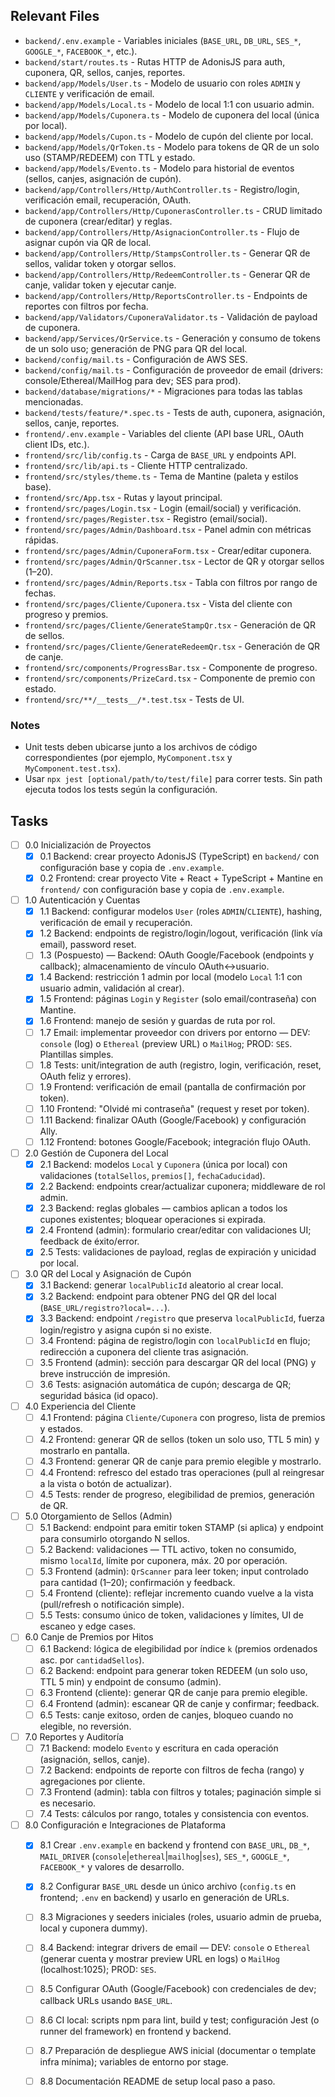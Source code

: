 ## Relevant Files

- `backend/.env.example` - Variables iniciales (`BASE_URL`, `DB_URL`, `SES_*`, `GOOGLE_*`, `FACEBOOK_*`, etc.).
- `backend/start/routes.ts` - Rutas HTTP de AdonisJS para auth, cuponera, QR, sellos, canjes, reportes.
- `backend/app/Models/User.ts` - Modelo de usuario con roles `ADMIN` y `CLIENTE` y verificación de email.
- `backend/app/Models/Local.ts` - Modelo de local 1:1 con usuario admin.
- `backend/app/Models/Cuponera.ts` - Modelo de cuponera del local (única por local).
- `backend/app/Models/Cupon.ts` - Modelo de cupón del cliente por local.
- `backend/app/Models/QrToken.ts` - Modelo para tokens de QR de un solo uso (STAMP/REDEEM) con TTL y estado.
- `backend/app/Models/Evento.ts` - Modelo para historial de eventos (sellos, canjes, asignación de cupón).
- `backend/app/Controllers/Http/AuthController.ts` - Registro/login, verificación email, recuperación, OAuth.
- `backend/app/Controllers/Http/CuponerasController.ts` - CRUD limitado de cuponera (crear/editar) y reglas.
- `backend/app/Controllers/Http/AsignacionController.ts` - Flujo de asignar cupón via QR de local.
- `backend/app/Controllers/Http/StampsController.ts` - Generar QR de sellos, validar token y otorgar sellos.
- `backend/app/Controllers/Http/RedeemController.ts` - Generar QR de canje, validar token y ejecutar canje.
- `backend/app/Controllers/Http/ReportsController.ts` - Endpoints de reportes con filtros por fecha.
- `backend/app/Validators/CuponeraValidator.ts` - Validación de payload de cuponera.
- `backend/app/Services/QrService.ts` - Generación y consumo de tokens de un solo uso; generación de PNG para QR del local.
- `backend/config/mail.ts` - Configuración de AWS SES.
 - `backend/config/mail.ts` - Configuración de proveedor de email (drivers: console/Ethereal/MailHog para dev; SES para prod).
- `backend/database/migrations/*` - Migraciones para todas las tablas mencionadas.
- `backend/tests/feature/*.spec.ts` - Tests de auth, cuponera, asignación, sellos, canje, reportes.
- `frontend/.env.example` - Variables del cliente (API base URL, OAuth client IDs, etc.).
- `frontend/src/lib/config.ts` - Carga de `BASE_URL` y endpoints API.
- `frontend/src/lib/api.ts` - Cliente HTTP centralizado.
- `frontend/src/styles/theme.ts` - Tema de Mantine (paleta y estilos base).
- `frontend/src/App.tsx` - Rutas y layout principal.
- `frontend/src/pages/Login.tsx` - Login (email/social) y verificación.
- `frontend/src/pages/Register.tsx` - Registro (email/social).
- `frontend/src/pages/Admin/Dashboard.tsx` - Panel admin con métricas rápidas.
- `frontend/src/pages/Admin/CuponeraForm.tsx` - Crear/editar cuponera.
- `frontend/src/pages/Admin/QrScanner.tsx` - Lector de QR y otorgar sellos (1–20).
- `frontend/src/pages/Admin/Reports.tsx` - Tabla con filtros por rango de fechas.
- `frontend/src/pages/Cliente/Cuponera.tsx` - Vista del cliente con progreso y premios.
- `frontend/src/pages/Cliente/GenerateStampQr.tsx` - Generación de QR de sellos.
- `frontend/src/pages/Cliente/GenerateRedeemQr.tsx` - Generación de QR de canje.
- `frontend/src/components/ProgressBar.tsx` - Componente de progreso.
- `frontend/src/components/PrizeCard.tsx` - Componente de premio con estado.
- `frontend/src/**/__tests__/*.test.tsx` - Tests de UI.

### Notes

- Unit tests deben ubicarse junto a los archivos de código correspondientes (por ejemplo, `MyComponent.tsx` y `MyComponent.test.tsx`).
- Usar `npx jest [optional/path/to/test/file]` para correr tests. Sin path ejecuta todos los tests según la configuración.

## Tasks

- [ ] 0.0 Inicialización de Proyectos
  - [x] 0.1 Backend: crear proyecto AdonisJS (TypeScript) en `backend/` con configuración base y copia de `.env.example`.
  - [x] 0.2 Frontend: crear proyecto Vite + React + TypeScript + Mantine en `frontend/` con configuración base y copia de `.env.example`.

- [ ] 1.0 Autenticación y Cuentas
  - [x] 1.1 Backend: configurar modelos `User` (roles `ADMIN`/`CLIENTE`), hashing, verificación de email y recuperación.
  - [x] 1.2 Backend: endpoints de registro/login/logout, verificación (link vía email), password reset.
  - [ ] 1.3 (Pospuesto) — Backend: OAuth Google/Facebook (endpoints y callback); almacenamiento de vínculo OAuth↔usuario.
  - [x] 1.4 Backend: restricción 1 admin por local (modelo `Local` 1:1 con usuario admin, validación al crear).
  - [x] 1.5 Frontend: páginas `Login` y `Register` (solo email/contraseña) con Mantine.
  - [x] 1.6 Frontend: manejo de sesión y guardas de ruta por rol.
  - [ ] 1.7 Email: implementar proveedor con drivers por entorno — DEV: `console` (log) o `Ethereal` (preview URL) o `MailHog`; PROD: `SES`. Plantillas simples.
  - [ ] 1.8 Tests: unit/integration de auth (registro, login, verificación, reset, OAuth feliz y errores).
  - [ ] 1.9 Frontend: verificación de email (pantalla de confirmación por token).
  - [ ] 1.10 Frontend: "Olvidé mi contraseña" (request y reset por token).
  - [ ] 1.11 Backend: finalizar OAuth (Google/Facebook) y configuración Ally.
  - [ ] 1.12 Frontend: botones Google/Facebook; integración flujo OAuth.

- [ ] 2.0 Gestión de Cuponera del Local
  - [x] 2.1 Backend: modelos `Local` y `Cuponera` (única por local) con validaciones (`totalSellos`, `premios[]`, `fechaCaducidad`).
  - [x] 2.2 Backend: endpoints crear/actualizar cuponera; middleware de rol admin.
  - [x] 2.3 Backend: reglas globales — cambios aplican a todos los cupones existentes; bloquear operaciones si expirada.
  - [x] 2.4 Frontend (admin): formulario crear/editar con validaciones UI; feedback de éxito/error.
  - [x] 2.5 Tests: validaciones de payload, reglas de expiración y unicidad por local.

- [ ] 3.0 QR del Local y Asignación de Cupón
  - [x] 3.1 Backend: generar `localPublicId` aleatorio al crear local.
  - [x] 3.2 Backend: endpoint para obtener PNG del QR del local (`BASE_URL/registro?local=...`).
  - [x] 3.3 Backend: endpoint `/registro` que preserva `localPublicId`, fuerza login/registro y asigna cupón si no existe.
  - [ ] 3.4 Frontend: página de registro/login con `localPublicId` en flujo; redirección a cuponera del cliente tras asignación.
  - [ ] 3.5 Frontend (admin): sección para descargar QR del local (PNG) y breve instrucción de impresión.
  - [ ] 3.6 Tests: asignación automática de cupón; descarga de QR; seguridad básica (id opaco).

- [ ] 4.0 Experiencia del Cliente
  - [ ] 4.1 Frontend: página `Cliente/Cuponera` con progreso, lista de premios y estados.
  - [ ] 4.2 Frontend: generar QR de sellos (token un solo uso, TTL 5 min) y mostrarlo en pantalla.
  - [ ] 4.3 Frontend: generar QR de canje para premio elegible y mostrarlo.
  - [ ] 4.4 Frontend: refresco del estado tras operaciones (pull al reingresar a la vista o botón de actualizar).
  - [ ] 4.5 Tests: render de progreso, elegibilidad de premios, generación de QR.

- [ ] 5.0 Otorgamiento de Sellos (Admin)
  - [ ] 5.1 Backend: endpoint para emitir token STAMP (si aplica) y endpoint para consumirlo otorgando N sellos.
  - [ ] 5.2 Backend: validaciones — TTL activo, token no consumido, mismo `localId`, límite por cuponera, máx. 20 por operación.
  - [ ] 5.3 Frontend (admin): `QrScanner` para leer token; input controlado para cantidad (1–20); confirmación y feedback.
  - [ ] 5.4 Frontend (cliente): reflejar incremento cuando vuelve a la vista (pull/refresh o notificación simple).
  - [ ] 5.5 Tests: consumo único de token, validaciones y límites, UI de escaneo y edge cases.

- [ ] 6.0 Canje de Premios por Hitos
  - [ ] 6.1 Backend: lógica de elegibilidad por índice `k` (premios ordenados asc. por `cantidadSellos`).
  - [ ] 6.2 Backend: endpoint para generar token REDEEM (un solo uso, TTL 5 min) y endpoint de consumo (admin).
  - [ ] 6.3 Frontend (cliente): generar QR de canje para premio elegible.
  - [ ] 6.4 Frontend (admin): escanear QR de canje y confirmar; feedback.
  - [ ] 6.5 Tests: canje exitoso, orden de canjes, bloqueo cuando no elegible, no reversión.

- [ ] 7.0 Reportes y Auditoría
  - [ ] 7.1 Backend: modelo `Evento` y escritura en cada operación (asignación, sellos, canje).
  - [ ] 7.2 Backend: endpoints de reporte con filtros de fecha (rango) y agregaciones por cliente.
  - [ ] 7.3 Frontend (admin): tabla con filtros y totales; paginación simple si es necesario.
  - [ ] 7.4 Tests: cálculos por rango, totales y consistencia con eventos.

- [ ] 8.0 Configuración e Integraciones de Plataforma
  - [x] 8.1 Crear `.env.example` en backend y frontend con `BASE_URL`, `DB_*`, `MAIL_DRIVER` (`console`|`ethereal`|`mailhog`|`ses`), `SES_*`, `GOOGLE_*`, `FACEBOOK_*` y valores de desarrollo.
  - [x] 8.2 Configurar `BASE_URL` desde un único archivo (`config.ts` en frontend; `.env` en backend) y usarlo en generación de URLs.
  - [ ] 8.3 Migraciones y seeders iniciales (roles, usuario admin de prueba, local y cuponera dummy).
  - [ ] 8.4 Backend: integrar drivers de email — DEV: `console` o `Ethereal` (generar cuenta y mostrar preview URL en logs) o `MailHog` (localhost:1025); PROD: `SES`.
  - [ ] 8.5 Configurar OAuth (Google/Facebook) con credenciales de dev; callback URLs usando `BASE_URL`.
  - [ ] 8.6 CI local: scripts npm para lint, build y test; configuración Jest (o runner del framework) en frontend y backend.
  - [ ] 8.7 Preparación de despliegue AWS inicial (documentar o template infra mínima); variables de entorno por stage.
  - [ ] 8.8 Documentación README de setup local paso a paso.



